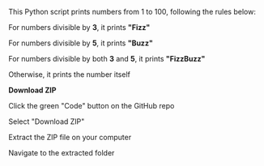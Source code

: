 
This Python script prints numbers from 1 to 100, following the rules below:

For numbers divisible by **3**, it prints **"Fizz"**

For numbers divisible by **5**, it prints **"Buzz"**

For numbers divisible by both **3** and **5**, it prints **"FizzBuzz"**

Otherwise, it prints the number itself

**Download ZIP**

Click the green "Code" button on the GitHub repo

Select "Download ZIP"

Extract the ZIP file on your computer

Navigate to the extracted folder
